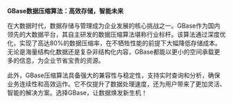 **GBase数据压缩算法：高效存储，智能未来**

在大数据时代，数据存储与管理成为企业发展的核心挑战之一。GBase作为国内领先的大数据平台，其自主研发的数据压缩算法堪称行业标杆。该算法通过深度优化，实现了高达80%的数据压缩率，在不牺牲性能的前提下大幅降低存储成本。无论是海量结构化数据还是复杂非结构化内容，GBase都能以更小的空间承载更多的信息，为企业节省宝贵的资源。

此外，GBase压缩算法具备强大的兼容性与稳定性，支持实时查询和分析，确保业务连续性和高效运作。它不仅提升了数据处理速度，还为用户带来了更加灵活、智能的解决方案。选择GBase，让数据焕发新生机！